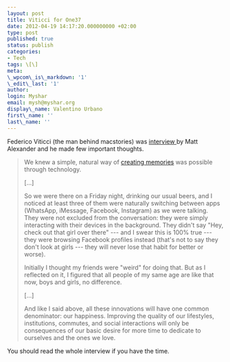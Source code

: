 ```yaml
---
layout: post
title: Viticci for One37
date: 2012-04-19 14:17:20.000000000 +02:00
type: post
published: true
status: publish
categories:
- Tech
tags: \[\]
meta:
\_wpcom\_is\_markdown: '1'
\_edit\_last: '1'
author:
login: Myshar
email: mysh@myshar.org
display\_name: Valentino Urbano
first\_name: ''
last\_name: ''
---
```


Federico Viticci (the man behind macstories) was [interview ][0]by Matt Alexander and he made few important thoughts.

> We knew a simple, natural way of [creating memories][1] was possible through technology.
> 
> \[...\]
> 
> So we were there on a Friday night, drinking our usual beers, and I noticed at least three of them were naturally switching between apps (WhatsApp, iMessage, Facebook, Instagram) as we were talking. They were not excluded from the conversation: they were simply interacting with their devices in the background. They didn't say "Hey, check out that girl over there" --- and I swear this is 100% true --- they were browsing Facebook profiles instead (that's not to say they don't look at girls --- they will never lose that habit for better or worse).
> 
> Initially I thought my friends were "weird" for doing that. But as I reflected on it, I figured that all people of my same age are like that now, boys and girls, no difference.
> 
> \[...\]
> 
> And like I said above, all these innovations will have one common denominator: our happiness. Improving the quality of our lifestyles, institutions, commutes, and social interactions will only be consequences of our basic desire for more time to dedicate to ourselves and the ones we love.

You should read the whole interview if you have the time.


[0]: http://www.one37.net/blog/2012/4/16/real-life-with-federico-viticci.html
[1]: http://ticci.org/creating-memories